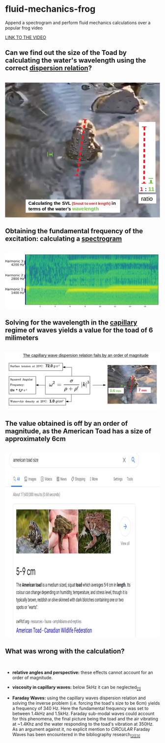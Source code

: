 # fluid-mechanics-frog
Append a spectrogram and perform fluid mechanics calculations over a popular frog video

<a href="https://www.youtube.com/watch?v=HNv2prl0WOM&feature=youtu.be">LINK TO THE VIDEO</a>
<br>
<h2><b>Can we find out the size of the Toad by calculating the water's wavelength using the correct <a href="https://en.wikipedia.org/wiki/Dispersion_relation">dispersion relation</a>?</b></h2>
<br>
<img src="static/statement.png">
<br>
<h2><b>Obtaining the fundamental frequency of the excitation: calculating a <a href="https://en.wikipedia.org/wiki/Spectrogram">spectrogram</a></b></h2>
<br>
<img src="static/spectrogram.png">
<br>
<h2><b>Solving for the wavelength in the <a href="https://en.wikipedia.org/wiki/Capillary_wave">capillary</a> regime of waves yields a value for the toad of 6 milimeters</b></h2>
<br>
<img src="static/calculation.png">
<br>
<h2><b>The value obtained is off by an order of magnitude, as the American Toad has a size of approximately 6cm</b></h2>
<br>
<img src="static/american-toad.png"  height="600" width="600">
<br>
<h2><b>What was wrong with the calculation?</b></h2>
<br>

* <b>relative angles and perspective:</b> these effects cannot account for an order of magnitude.

* <b>viscosity in capillary waves:</b> below 5kHz it can be neglected<sub><a href="https://www.sciencedirect.com/science/article/abs/pii/S0165212510000806">[1]</a></sub>

* <b>Faraday Waves:</b> using the capillary waves dispersion relation and solving the inverse problem (i.e. forcing the toad's size to be 6cm) yields a frequency of 340 Hz. Here the fundamental frequency was set to between 1.4kHz and 1.5kHz. Faraday sub-modal waves could account for this phenomena, the final picture being the toad and the air vibrating at ~1.4Khz and the water responding to the toad's vibration at 350Hz. As an argument against it, no explicit mention to <i>CIRCULAR</i> Faraday Waves has been encountered in the bibliography research<sub><a href="https://journals.aps.org/pre/abstract/10.1103/PhysRevE.100.053106">[2]</a></sub><sub><a href="https://www.cambridge.org/core/journals/journal-of-fluid-mechanics/article/subharmonic-capillarygravity-waves-in-large-containers-subject-to-horizontal-vibrations/83FD4B29CEFC16C82139623944F5FCE6">[3]</a></sub>
